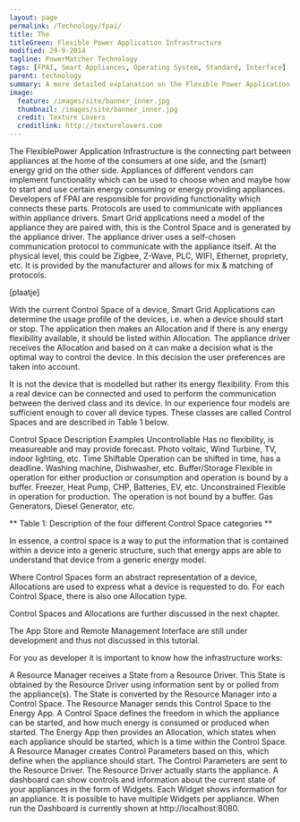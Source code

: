 ```yaml
---
layout: page
permalink: /Technology/fpai/
title: The
titleGreen: Flexible Power Application Infrastructure
modified: 29-9-2014
tagline: PowerMatcher Technology
tags: [FPAI, Smart Appliances, Operating System, Standard, Interface]
parent: technology
summary: A more detailed explanation on the Flexible Power Application Infrastructure; an operating system and platform for easily connecting a multitide of devices and apps.
image:
  feature: /images/site/banner_inner.jpg
  thumbnail: /images/site/banner_inner.jpg
  credit: Texture Lovers
  creditlink: http://texturelovers.com
---
```


The FlexiblePower Application Infrastructure is the connecting part between appliances at the home of the consumers at one side, and the (smart) energy grid on the other side. Appliances of different vendors can implement functionality which can be used to choose when and maybe how to start and use certain energy consuming or energy providing appliances. Developers of FPAI are responsible for providing functionality which connects these parts. Protocols are used to communicate with appliances within appliance drivers. Smart Grid applications need a model of the appliance they are paired with, this is the Control Space and is generated by the appliance driver. The appliance driver uses a self-chosen communication protocol to communicate with the appliance itself. At the physical level, this could be Zigbee, Z-Wave, PLC, WIFI, Ethernet, propriety, etc. It is provided by the manufacturer and allows for mix & matching of protocols.

[plaatje]

With the current Control Space of a device, Smart Grid Applications can determine the usage profile of the devices, i.e. when a device should start or stop. The application then makes an Allocation and if there is any energy flexibility available, it should be listed within Allocation. The appliance driver receives the Allocation and based on it can make a decision what is the optimal way to control the device. In this decision the user preferences are taken into account.

It is not the device that is modelled but rather its energy flexibility. From this a real device can be connected and used to perform the communication between the derived class and its device. In our experience four models are sufficient enough to cover all device types. These classes are called Control Spaces and are described in Table 1 below.

Control Space	Description	Examples
Uncontrollable	Has no flexibility, is measureable and may provide forecast.	Photo voltaic, Wind Turbine, TV, indoor lighting, etc.
Time Shiftable	Operation can be shifted in time, has a deadline.	Washing machine, Dishwasher, etc.
Buffer/Storage	Flexible in operation for either production or consumption and operation is bound by a buffer.	Freezer, Heat Pump, CHP, Batteries, EV, etc.
Unconstrained	Flexible in operation for production. The operation is not bound by a buffer.	Gas Generators, Diesel Generator, etc.

** Table 1: Description of the four different Control Space categories **

In essence, a control space is a way to put the information that is contained within a device into a generic structure, such that energy apps are able to understand that device from a generic energy model.

Where Control Spaces form an abstract representation of a device, Allocations are used to express what a device is requested to do. For each Control Space, there is also one Allocation type.

Control Spaces and Allocations are further discussed in the next chapter.

The App Store and Remote Management Interface are still under development and thus not discussed in this tutorial.

For you as developer it is important to know how the infrastructure works:

A Resource Manager receives a State from a Resource Driver.
This State is obtained by the Resource Driver using information sent by or polled from the appliance(s).
The State is converted by the Resource Manager into a Control Space.
The Resource Manager sends this Control Space to the Energy App. A Control Space defines the freedom in which the appliance can be started, and how much energy is consumed or produced when started.
The Energy App then provides an Allocation, which states when each appliance should be started, which is a time within the Control Space.
A Resource Manager creates Control Parameters based on this, which define when the appliance should start. The Control Parameters are sent to the Resource Driver.
The Resource Driver actually starts the appliance.
A dashboard can show controls and information about the current state of your appliances in the form of Widgets. Each Widget shows information for an appliance. It is possible to have multiple Widgets per appliance. When run the Dashboard is currently shown at http://localhost:8080.
